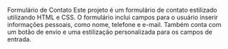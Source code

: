 Formulário de Contato
Este projeto é um formulário de contato estilizado utilizando HTML e CSS. O formulário inclui campos para o usuário inserir informações pessoais, como nome, telefone e e-mail. Também conta com um botão de envio e uma estilização personalizada para os campos de entrada.